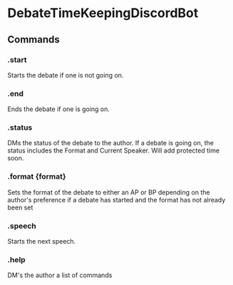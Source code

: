 # DebateTimeKeepingDiscordBot

## Commands

### .start
Starts the debate if one is not going on.

### .end
Ends the debate if one is going on.

### .status
DMs the status of the debate to the author. If a debate is going on, the status includes the Format and Current Speaker. Will add protected time soon.

### .format {format}
Sets the format of the debate to either an AP or BP depending on the author's preference if a debate has started and the format has not already been set

### .speech
Starts the next speech.

### .help
DM's the author a list of commands